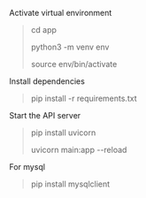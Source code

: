 
Activate virtual environment
>cd app
> 
>python3 -m venv env
>
>source env/bin/activate
 
Install dependencies
>pip install -r requirements.txt

Start the API server
>pip install uvicorn
> 
>uvicorn main:app --reload

For mysql
>pip install mysqlclient
